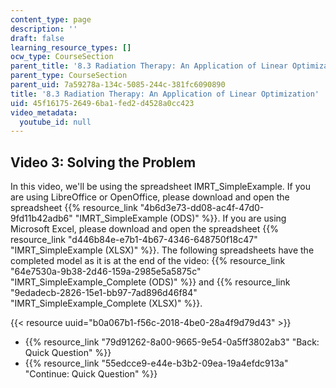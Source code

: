 ```yaml
---
content_type: page
description: ''
draft: false
learning_resource_types: []
ocw_type: CourseSection
parent_title: '8.3 Radiation Therapy: An Application of Linear Optimization '
parent_type: CourseSection
parent_uid: 7a59278a-134c-5085-244c-381fc6090890
title: '8.3 Radiation Therapy: An Application of Linear Optimization'
uid: 45f16175-2649-6ba1-fed2-d4528a0cc423
video_metadata:
  youtube_id: null
---
```

## Video 3: Solving the Problem

In this video, we'll be using the spreadsheet IMRT\_SimpleExample. If you are using LibreOffice or OpenOffice, please download and open the spreadsheet {{% resource_link "4b6d3e73-dd08-ac4f-47d0-9fd11b42adb6" "IMRT_SimpleExample (ODS)" %}}. If you are using Microsoft Excel, please download and open the spreadsheet {{% resource_link "d446b84e-e7b1-4b67-4346-648750f18c47" "IMRT_SimpleExample (XLSX)" %}}. The following spreadsheets have the completed model as it is at the end of the video: {{% resource_link "64e7530a-9b38-2d46-159a-2985e5a5875c" "IMRT_SimpleExample_Complete (ODS)" %}} and {{% resource_link "9edadecb-2826-15e1-bb97-7ad896d46f84" "IMRT_SimpleExample_Complete (XLSX)" %}}.

{{< resource uuid="b0a067b1-f56c-2018-4be0-28a4f9d79d43" >}}

- {{% resource_link "79d91262-8a00-9665-9e54-0a5ff3802ab3" "Back: Quick Question" %}}
- {{% resource_link "55edcce9-e44e-b3b2-09ea-19a4efdc913a" "Continue: Quick Question" %}}